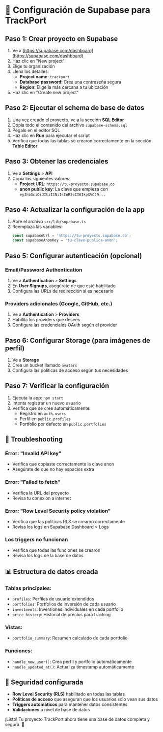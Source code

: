 # 🚀 Configuración de Supabase para TrackPort

## Paso 1: Crear proyecto en Supabase

1. Ve a [https://supabase.com/dashboard](https://supabase.com/dashboard)
2. Haz clic en "New project"
3. Elige tu organización
4. Llena los detalles:
   - **Project name**: `trackport`
   - **Database password**: Crea una contraseña segura
   - **Region**: Elige la más cercana a tu ubicación
5. Haz clic en "Create new project"

## Paso 2: Ejecutar el schema de base de datos

1. Una vez creado el proyecto, ve a la sección **SQL Editor**
2. Copia todo el contenido del archivo `supabase-schema.sql`
3. Pégalo en el editor SQL
4. Haz clic en **Run** para ejecutar el script
5. Verifica que todas las tablas se crearon correctamente en la sección **Table Editor**

## Paso 3: Obtener las credenciales

1. Ve a **Settings** > **API**
2. Copia los siguientes valores:
   - **Project URL**: `https://tu-proyecto.supabase.co`
   - **anon public key**: La clave que empieza con `eyJhbGciOiJIUzI1NiIsInR5cCI6IkpXVCJ9...`

## Paso 4: Actualizar la configuración de la app

1. Abre el archivo `src/lib/supabase.ts`
2. Reemplaza las variables:
   ```typescript
   const supabaseUrl = 'https://tu-proyecto.supabase.co';
   const supabaseAnonKey = 'tu-clave-publica-anon';
   ```

## Paso 5: Configurar autenticación (opcional)

### Email/Password Authentication
1. Ve a **Authentication** > **Settings**
2. En **User Signups**, asegúrate de que esté habilitado
3. Configura las URLs de redirección si es necesario

### Providers adicionales (Google, GitHub, etc.)
1. Ve a **Authentication** > **Providers**
2. Habilita los providers que desees
3. Configura las credenciales OAuth según el provider

## Paso 6: Configurar Storage (para imágenes de perfil)

1. Ve a **Storage**
2. Crea un bucket llamado `avatars`
3. Configura las políticas de acceso según tus necesidades

## Paso 7: Verificar la configuración

1. Ejecuta la app: `npm start`
2. Intenta registrar un nuevo usuario
3. Verifica que se cree automáticamente:
   - Registro en `auth.users`
   - Perfil en `public.profiles`
   - Portfolio por defecto en `public.portfolios`

## 🔧 Troubleshooting

### Error: "Invalid API key"
- Verifica que copiaste correctamente la clave anon
- Asegúrate de que no hay espacios extra

### Error: "Failed to fetch"
- Verifica la URL del proyecto
- Revisa tu conexión a internet

### Error: "Row Level Security policy violation"
- Verifica que las políticas RLS se crearon correctamente
- Revisa los logs en Supabase Dashboard > Logs

### Los triggers no funcionan
- Verifica que todas las funciones se crearon
- Revisa los logs de la base de datos

## 📊 Estructura de datos creada

### Tablas principales:
- `profiles`: Perfiles de usuario extendidos
- `portfolios`: Portfolios de inversión de cada usuario
- `investments`: Inversiones individuales en cada portfolio
- `price_history`: Historial de precios para tracking

### Vistas:
- `portfolio_summary`: Resumen calculado de cada portfolio

### Funciones:
- `handle_new_user()`: Crea perfil y portfolio automáticamente
- `handle_updated_at()`: Actualiza timestamp automáticamente

## 🔐 Seguridad configurada

- **Row Level Security (RLS)** habilitado en todas las tablas
- **Políticas de acceso** que aseguran que los usuarios solo vean sus datos
- **Triggers automáticos** para mantener datos consistentes
- **Validaciones** a nivel de base de datos

¡Listo! Tu proyecto TrackPort ahora tiene una base de datos completa y segura. 🎉